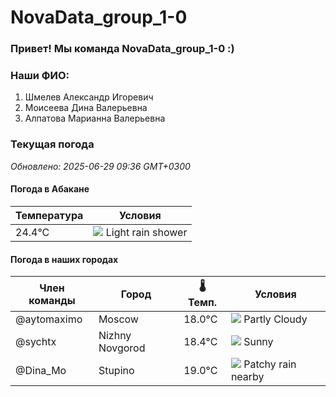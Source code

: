 # NovaData_group_1-0
### Привет! Мы команда NovaData_group_1-0 :)

### Наши ФИО:
1. Шмелев Александр Игоревич
2. Моисеева Дина Валерьевна
3. Алпатова Марианна Валерьевна

### Текущая погода
<!-- WEATHER:START -->
_Обновлено: 2025-06-29 09:36 GMT+0300_

#### Погода в Абакане

| Температура | Условия |
|-------------|----------|
| 24.4°C     | ![](https://cdn.weatherapi.com/weather/64x64/day/353.png) Light rain shower |

#### Погода в наших городах

| Член команды  | Город               | 🌡️ Темп.  | Условия          |
|---------------|---------------------|-----------|--------------------|
| @aytomaximo    | Moscow              |   18.0°C | ![](https://cdn.weatherapi.com/weather/64x64/day/116.png) Partly Cloudy |
| @sychtx        | Nizhny Novgorod     |   18.4°C | ![](https://cdn.weatherapi.com/weather/64x64/day/113.png) Sunny        |
| @Dina_Mo       | Stupino             |   19.0°C | ![](https://cdn.weatherapi.com/weather/64x64/day/176.png) Patchy rain nearby |

<!-- WEATHER:END -->
